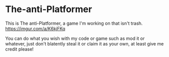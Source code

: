 # The-anti-Platformer
This is The anti-Platformer, a game I'm working on that isn't trash.
https://imgur.com/a/K6kjFKq

You can do what you wish with my code or game such as mod it or whatever, just don't blatently steal it or claim it as your own, at least give me credit please!
